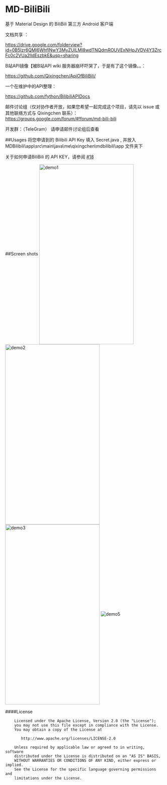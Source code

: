 # MD-BiliBili
基于 Material Design 的 BiliBili 第三方 Android 客户端

文档共享 ： 

https://drive.google.com/folderview?id=0B5Izr6QMl6WhflNwY3MyZUlLMl8wdTNQdmROUVExNHpJVDV4Y3ZrcFc0c2VUa2lldEszbkE&usp=sharing


B站API镜像【被B站API wiki 服务器崩坏吓哭了，于是有了这个镜像。。：

https://github.com/Qixingchen/ApiOfBiliBili/

一个在维护中的API整理：

https://github.com/fython/BilibiliAPIDocs


邮件讨论组（仅对协作者开放，如果您希望一起完成这个项目，请先以 issue 或其他联络方式与 Qixingchen 联系）：
https://groups.google.com/forum/#!forum/md-bili-bili

开发群：（TeleGram）
请申请邮件讨论组后查看

##Usages
将您申请到的 Bilibili API Key 填入 Secret.java ,
并放入 MDBilibili\app\src\main\java\me\qixingchen\mdbilibili\app 文件夹下

关于如何申请BiliBili 的 API KEY，请参阅 [#18](https://github.com/Qixingchen/MD-BiliBili/issues/18)

##Screen shots
<img src="http://i4.tietuku.com/ccc877c96ff6c351.png" width = "300" height = "572" alt="demo1" align=center />
<img src="http://i4.tietuku.com/c179c9cd9fa8d525.png" width = "300" height = "572" alt="demo2" align=center />
<img src="http://i4.tietuku.com/96b668b7bfb82dca.png" width = "300" height = "572" alt="demo3" align=center />
![demo5](http://i4.tietuku.com/ce0b9a95c8b2ce23.png)


####License
    
	
	    Licensed under the Apache License, Version 2.0 (the "License");
	    you may not use this file except in compliance with the License.
	    You may obtain a copy of the License at
	
	       http://www.apache.org/licenses/LICENSE-2.0
	
	    Unless required by applicable law or agreed to in writing, software
	    distributed under the License is distributed on an "AS IS" BASIS,
	    WITHOUT WARRANTIES OR CONDITIONS OF ANY KIND, either express or implied.
	    See the License for the specific language governing permissions and
	    limitations under the License.


